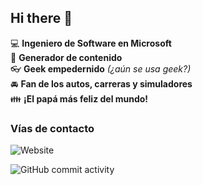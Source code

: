 ## Hi there 👋

:computer: **Ingeniero de Software en Microsoft**  
:pencil: **Generador de contenido**  
:eyeglasses: **Geek empedernido** *(¿aún se usa geek?)*  
:oncoming_automobile: **Fan de los autos, carreras y simuladores**  
:family: **¡El papá más feliz del mundo!**  

### Vías de contacto  

![Website](https://img.shields.io/website?url=https%3A%2F%2Fwww.linkedin.com%2Fin%2Fmbourrouett)
 

![GitHub commit activity](https://img.shields.io/github/commit-activity/m/Bourrouett/Bourrouett)